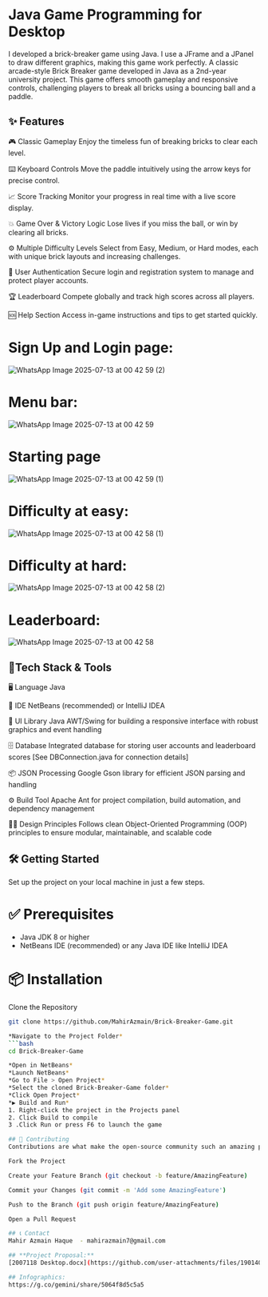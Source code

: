# Java Game Programming for Desktop

I developed a brick-breaker game using Java. I use a JFrame and a JPanel to draw different graphics, making this game work perfectly.
A classic arcade-style Brick Breaker game developed in Java as a 2nd-year university project. This game offers smooth gameplay and responsive controls, 
challenging players to break all bricks using a bouncing ball and a paddle.

## ✨ Features

🎮 Classic Gameplay
Enjoy the timeless fun of breaking bricks to clear each level.

⌨️ Keyboard Controls
Move the paddle intuitively using the arrow keys for precise control.

📈 Score Tracking
Monitor your progress in real time with a live score display.

💥 Game Over & Victory Logic
Lose lives if you miss the ball, or win by clearing all bricks.

⚙️ Multiple Difficulty Levels
Select from Easy, Medium, or Hard modes, each with unique brick layouts and increasing challenges.

🔐 User Authentication
Secure login and registration system to manage and protect player accounts.

🏆 Leaderboard
Compete globally and track high scores across all players.

🆘 Help Section
Access in-game instructions and tips to get started quickly.

# Sign Up and Login page:
![WhatsApp Image 2025-07-13 at 00 42 59 (2)](https://github.com/user-attachments/assets/ea80a4fc-6f33-4d9c-923f-e818f67ea3eb)
# Menu bar:
![WhatsApp Image 2025-07-13 at 00 42 59](https://github.com/user-attachments/assets/1acda882-b512-4022-9a24-829d1f688b8e)
# Starting page
![WhatsApp Image 2025-07-13 at 00 42 59 (1)](https://github.com/user-attachments/assets/2caec684-8ef2-4a33-bdba-64ebbb3de353)
# Difficulty at easy:
![WhatsApp Image 2025-07-13 at 00 42 58 (1)](https://github.com/user-attachments/assets/30ac8055-8fa3-498e-9f7e-c18feddc44b1)
# Difficulty at hard:
![WhatsApp Image 2025-07-13 at 00 42 58 (2)](https://github.com/user-attachments/assets/2029702a-a36b-401d-b299-7ccfbbbb730e)
# Leaderboard:
![WhatsApp Image 2025-07-13 at 00 42 58](https://github.com/user-attachments/assets/b7e6699c-3d6d-400f-a32d-ac1e3781d2a1)

## 🚀Tech Stack & Tools

🖥 Language
Java

🧰 IDE
NetBeans (recommended) or IntelliJ IDEA

🎨 UI Library
Java AWT/Swing for building a responsive interface with robust graphics and event handling

🗄 Database
Integrated database for storing user accounts and leaderboard scores
[See DBConnection.java for connection details]

📦 JSON Processing
Google Gson library for efficient JSON parsing and handling

⚙️ Build Tool
Apache Ant for project compilation, build automation, and dependency management

🧑‍💻 Design Principles
Follows clean Object-Oriented Programming (OOP) principles to ensure modular, maintainable, and scalable code

## 🛠️ Getting Started

Set up the project on your local machine in just a few steps.

# ✅ Prerequisites
- Java JDK 8 or higher  
- NetBeans IDE (recommended) or any Java IDE like IntelliJ IDEA

# 📦 Installation

 Clone the Repository
   ```bash
   git clone https://github.com/MahirAzmain/Brick-Breaker-Game.git

 *Navigate to the Project Folder*
   ```bash
   cd Brick-Breaker-Game

 *Open in NetBeans*
 *Launch NetBeans*
 *Go to File > Open Project*
 *Select the cloned Brick-Breaker-Game folder*
 *Click Open Project*
 *▶️ Build and Run*
 1. Right-click the project in the Projects panel
 2. Click Build to compile
 3 .Click Run or press F6 to launch the game

## 🤝 Contributing
Contributions are what make the open-source community such an amazing place to learn, inspire, and create. Any contributions you make are greatly appreciated.

Fork the Project

Create your Feature Branch (git checkout -b feature/AmazingFeature)

Commit your Changes (git commit -m 'Add some AmazingFeature')

Push to the Branch (git push origin feature/AmazingFeature)

Open a Pull Request

## 📞 Contact
Mahir Azmain Haque  - mahirazmain7@gmail.com

## **Project Proposal:**
[2007118 Desktop.docx](https://github.com/user-attachments/files/19014022/2007118.Desktop.docx)

## Infographics:
https://g.co/gemini/share/5064f8d5c5a5
